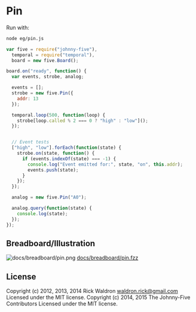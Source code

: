 # Pin

Run with:
```bash
node eg/pin.js
```


```javascript
var five = require("johnny-five"),
  temporal = require("temporal"),
  board = new five.Board();

board.on("ready", function() {
  var events, strobe, analog;

  events = [];
  strobe = new five.Pin({
    addr: 13
  });

  temporal.loop(500, function(loop) {
    strobe[loop.called % 2 === 0 ? "high" : "low"]();
  });


  // Event tests
  ["high", "low"].forEach(function(state) {
    strobe.on(state, function() {
      if (events.indexOf(state) === -1) {
        console.log("Event emitted for:", state, "on", this.addr);
        events.push(state);
      }
    });
  });

  analog = new five.Pin("A0");

  analog.query(function(state) {
    console.log(state);
  });
});

```


## Breadboard/Illustration


![docs/breadboard/pin.png](breadboard/pin.png)
[docs/breadboard/pin.fzz](breadboard/pin.fzz)





## License
Copyright (c) 2012, 2013, 2014 Rick Waldron <waldron.rick@gmail.com>
Licensed under the MIT license.
Copyright (c) 2014, 2015 The Johnny-Five Contributors
Licensed under the MIT license.
